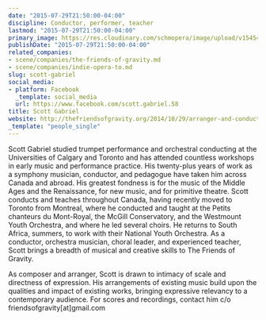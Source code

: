 ```yaml
---
date: "2015-07-29T21:50:00-04:00"
discipline: Conductor, performer, teacher
lastmod: "2015-07-29T21:50:00-04:00"
primary_image: https://res.cloudinary.com/schmopera/image/upload/v1545409169/media/webhook-uploads/1438220879387/ScottGabriel.jpg.jpg
publishDate: "2015-07-29T21:50:00-04:00"
related_companies:
- scene/companies/the-friends-of-gravity.md
- scene/companies/indie-opera-to.md
slug: scott-gabriel
social_media:
- platform: Facebook
  _template: social_media
  url: https://www.facebook.com/scott.gabriel.58
title: Scott Gabriel
website: http://thefriendsofgravity.org/2014/10/29/arranger-and-conductor-scott-gabriel/
_template: "people_single"
---
```


Scott Gabriel studied trumpet performance and orchestral conducting at the Universities of Calgary and Toronto and has attended countless workshops in early music and performance practice. His twenty-plus years of work as a symphony musician, conductor, and pedagogue have taken him across Canada and abroad. His greatest fondness is for the music of the Middle Ages and the Renaissance, for new music, and for primitive theatre. Scott conducts and teaches throughout Canada, having recently moved to Toronto from Montreal, where he conducted and taught at the Petits chanteurs du Mont-Royal, the McGill Conservatory, and the Westmount Youth Orchestra, and where he led several choirs. He returns to South Africa, summers, to work with their National Youth Orchestra. As a conductor, orchestra musician, choral leader, and experienced teacher, Scott brings a breadth of musical and creative skills to The Friends of Gravity.

As composer and arranger, Scott is drawn to intimacy of scale and directness of expression. His arrangements of existing music build upon the qualities and impact of existing works, bringing expressive relevancy to a contemporary audience. For scores and recordings, contact him c/o friendsofgravity[at]gmail.com
